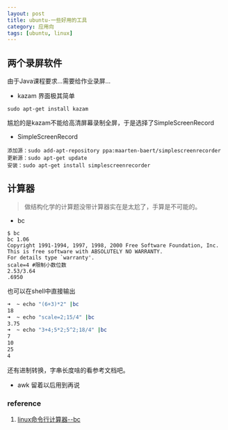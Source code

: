 ```yaml
---
layout: post
title: ubuntu-一些好用的工具
category: 应用向
tags: [ubuntu, linux]
---
```


## 两个录屏软件
由于Java课程要求...需要给作业录屏...
- kazam 界面极其简单
```shell
sudo apt-get install kazam
``` 
尴尬的是kazam不能给高清屏幕录制全屏，于是选择了SimpleScreenRecord
- SimpleScreenRecord
```shell
添加源：sudo add-apt-repository ppa:maarten-baert/simplescreenrecorder
更新源：sudo apt-get update
安装：sudo apt-get install simplescreenrecorder
``` 

## 计算器
> 做结构化学的计算题没带计算器实在是太尬了，手算是不可能的。

- bc
```
$ bc
bc 1.06
Copyright 1991-1994, 1997, 1998, 2000 Free Software Foundation, Inc.
This is free software with ABSOLUTELY NO WARRANTY.
For details type `warranty'.
scale=4 #限制小数位数
2.53/3.64
.6950
```
也可以在shell中直接输出
```bash
➜  ~ echo "(6+3)*2" |bc 
18
➜  ~ echo "scale=2;15/4" |bc 
3.75
➜  ~ echo "3+4;5*2;5^2;18/4" |bc 
7
10
25
4
```
还有进制转换，字串长度啥的看参考文档吧。
- awk
留着以后用到再说
### reference
1. [linux命令行计算器--bc](https://my.oschina.net/willSoft/blog/39795)

